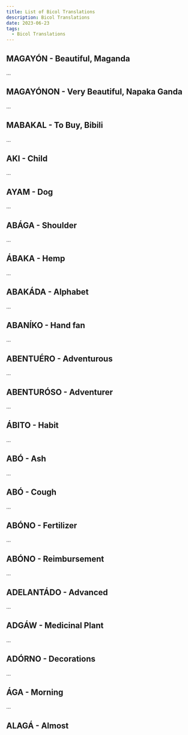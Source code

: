 ```yaml
---
title: List of Bicol Translations
description: Bicol Translations
date: 2023-06-23
tags:
  - Bicol Translations
---
```


## MAGAYÓN - Beautiful, Maganda
...
## MAGAYÓNON - Very Beautiful, Napaka Ganda
...
## MABAKAL - To Buy, Bibili
...
## AKI - Child
...
## AYAM - Dog
...
## ABÁGA - Shoulder
...
## ÁBAKA - Hemp
...
## ABAKÁDA - Alphabet
...
## ABANÍKO - Hand fan
...
## ABENTUÉRO - Adventurous
...
## ABENTURÓSO - Adventurer
...
## ÁBITO - Habit
...
## ABÓ - Ash
...
## ABÓ - Cough
...
## ABÓNO - Fertilizer
...
## ABÓNO - Reimbursement
...
## ADELANTÁDO - Advanced
...
## ADGÁW - Medicinal Plant
...
## ADÓRNO - Decorations
...
## ÁGA - Morning
...
## ALAGÁ - Almost